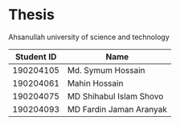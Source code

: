 # Thesis

Ahsanullah university of science and technology

Student ID | Name
-----------|-----
190204105	 | Md. Symum Hossain
190204061	 | Mahin Hossain
190204075	 | MD Shihabul Islam Shovo
190204093	 | MD Fardin Jaman Aranyak
